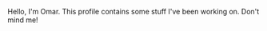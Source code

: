 Hello, I'm Omar. This profile contains some stuff I've been working on. Don't mind me!

<!---
oh1775/oh1775 is a ✨ special ✨ repository because its `README.md` (this file) appears on your GitHub profile.
You can click the Preview link to take a look at your changes.
--->
